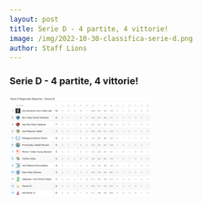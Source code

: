 ```yaml
--- 
layout: post
title: Serie D - 4 partite, 4 vittorie!
image: /img/2022-10-30-classifica-serie-d.png
author: Staff Lions
---
```


### Serie D - 4 partite, 4 vittorie!

![Classifica Serie D maschile girone B](/img/2022-10-30-classifica-serie-d.png)
